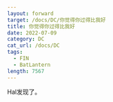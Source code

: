 ```yaml
---
layout: forward
target: /docs/DC/你觉得你过得比我好
title: 你觉得你过得比我好
date: 2022-07-09
category: DC
cat_url: /docs/DC
tags: 
  - FIN
  - BatLantern
length: 7567
---
```


Hal发现了。
